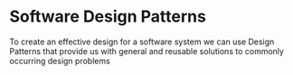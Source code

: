 # Software Design Patterns
To create an effective design for a software system we can use Design Patterns that provide us with general and reusable solutions to commonly occurring design problems
